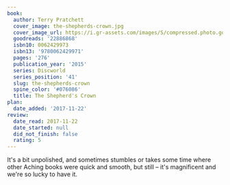 ```yaml
---
book:
  author: Terry Pratchett
  cover_image: the-shepherds-crown.jpg
  cover_image_url: https://i.gr-assets.com/images/S/compressed.photo.goodreads.com/books/1433600285l/22886868._SX98_.jpg
  goodreads: '22886868'
  isbn10: 0062429973
  isbn13: '9780062429971'
  pages: '276'
  publication_year: '2015'
  series: Discworld
  series_position: '41'
  slug: the-shepherds-crown
  spine_color: '#076086'
  title: The Shepherd's Crown
plan:
  date_added: '2017-11-22'
review:
  date_read: 2017-11-22
  date_started: null
  did_not_finish: false
  rating: 5
---
```


It's a bit unpolished, and sometimes stumbles or takes some time where other Aching books were quick and smooth, but still – it's magnificent and we're so lucky to have it.
